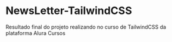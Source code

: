 # NewsLetter-TailwindCSS
Resultado final do projeto realizando no curso de TailwindCSS da plataforma Alura Cursos
